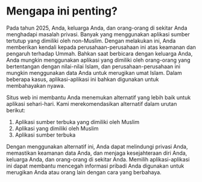 # Mengapa ini penting?

Pada tahun 2025, Anda, keluarga Anda, dan orang-orang di sekitar Anda menghadapi masalah privasi. Banyak yang menggunakan aplikasi sumber tertutup yang dimiliki oleh non-Muslim. Dengan melakukan ini, Anda memberikan kendali kepada perusahaan-perusahaan ini atas keamanan dan pengaruh terhadap Ummah. Bahkan saat berbicara dengan keluarga Anda, Anda mungkin menggunakan aplikasi yang dimiliki oleh orang-orang yang bertentangan dengan nilai-nilai Islam, dan perusahaan-perusahaan ini mungkin menggunakan data Anda untuk merugikan umat Islam. Dalam beberapa kasus, aplikasi-aplikasi ini bahkan digunakan untuk membahayakan nyawa.

Situs web ini membantu Anda menemukan alternatif yang lebih baik untuk aplikasi sehari-hari. Kami merekomendasikan alternatif dalam urutan berikut:
1. Aplikasi sumber terbuka yang dimiliki oleh Muslim
2. Aplikasi yang dimiliki oleh Muslim
3. Aplikasi sumber terbuka

Dengan menggunakan alternatif ini, Anda dapat melindungi privasi Anda, memastikan keamanan data Anda, dan menjaga kesejahteraan diri Anda, keluarga Anda, dan orang-orang di sekitar Anda. Memilih aplikasi-aplikasi ini dapat membantu mencegah informasi pribadi Anda digunakan untuk merugikan Anda atau orang lain dengan cara yang berbahaya.